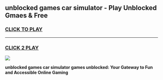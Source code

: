 
## unblocked games car simulator - Play Unblocked Gmaes & Free
<h3>
<a href="https://news.freeplayer.one?title=unblocked_games_car_simulator&ref=23F">CLICK TO PLAY</a></h3>
<hr>

<h3>
<a href="https://news.freeplayer.one?title=unblocked_games_car_simulator&ref=23F">CLICK 2 PLAY</a>
  
</h3>

<a href="https://news.freeplayer.one?title=unblocked_games_car_simulator&ref=23F/"><img src="https://clearcache.store/games.png"></a>


**unblocked games car simulator games unblocked: Your Gateway to Fun and Accessible Online Gaming**
